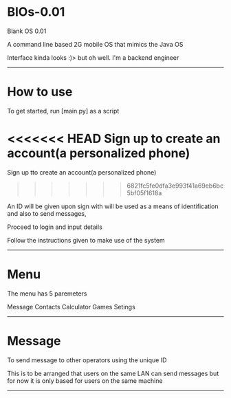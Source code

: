 # BlOs-0.01
Blank OS 0.01

A command line based 2G mobile OS that mimics the Java OS

Interface kinda looks :)> but oh well. I'm a backend engineer

-----------------------------------------------------------------------

# How to use
To get started, run [main.py] as a script

<<<<<<< HEAD
Sign up to create an account(a personalized phone)
=======
Sign up tto create an account(a personalized phone)
>>>>>>> 6821fc5fe0dfa3e993f41a69eb6bc5bf05f1618a

An ID will be given upon sign with will be used as a means of identification
and also to send messages,

Proceed to login and input details

Follow the instructions given to make use of the system

-----------------------------------------------------------------------

# Menu
The menu has 5 paremeters

Message
Contacts
Calculator
Games
Setings

-----------------------------------------------------------------------

# Message
To send message to other operators using the unique ID

This is to be arranged that users on the same LAN can send messages 
 but for now it is only based for users on the same machine

-----------------------------------------------------------------------
